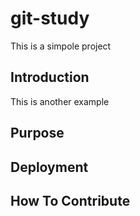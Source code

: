 # git-study
This is a simpole project
## Introduction
This is another example
## Purpose
## Deployment
## How To Contribute
